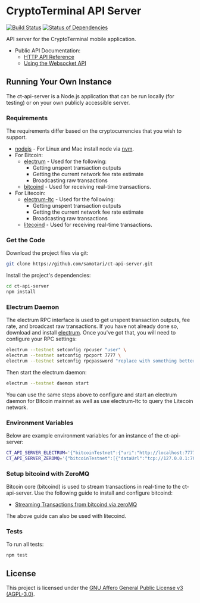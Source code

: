 # CryptoTerminal API Server

[![Build Status](https://travis-ci.org/samotari/ct-api-server.svg?branch=master)](https://travis-ci.org/samotari/ct-api-server) [![Status of Dependencies](https://david-dm.org/samotari/ct-api-server.svg)](https://david-dm.org/samotari/ct-api-server)

API server for the CryptoTerminal mobile application.

* Public API Documentation:
	* [HTTP API Reference](https://github.com/samotari/ct-api-server/blob/master/docs/http-api-reference.md)
	* [Using the Websocket API](https://github.com/samotari/ct-api-server/blob/master/docs/using-the-websocket-api.md)


## Running Your Own Instance

The ct-api-server is a Node.js application that can be run locally (for testing) or on your own publicly accessible server.

### Requirements

The requirements differ based on the cryptocurrencies that you wish to support.

* [nodejs](https://nodejs.org/) - For Linux and Mac install node via [nvm](https://github.com/creationix/nvm).
* For Bitcoin:
	* [electrum](https://electrum.org/) - Used for the following:
		* Getting unspent transaction outputs
		* Getting the current network fee rate estimate
		* Broadcasting raw transactions
	* [bitcoind](https://bitcoin.org/en/download) - Used for receiving real-time transactions.
* For Litecoin:
	* [electrum-ltc](https://electrum-ltc.org/) - Used for the following:
		* Getting unspent transaction outputs
		* Getting the current network fee rate estimate
		* Broadcasting raw transactions
	* [litecoind](https://github.com/litecoin-project/litecoin) - Used for receiving real-time transactions.


### Get the Code

Download the project files via git:
```bash
git clone https://github.com/samotari/ct-api-server.git
```

Install the project's dependencies:
```bash
cd ct-api-server
npm install
```


### Electrum Daemon

The electrum RPC interface is used to get unspent transaction outputs, fee rate, and broadcast raw transactions. If you have not already done so, download and install [electrum](https://electrum.org/#download). Once you've got that, you will need to configure your RPC settings:
```bash
electrum --testnet setconfig rpcuser "user" \
electrum --testnet setconfig rpcport 7777 \
electrum --testnet setconfig rpcpassword "replace with something better"
```
Then start the electrum daemon:
```bash
electrum --testnet daemon start
```
You can use the same steps above to configure and start an electrum daemon for Bitcoin mainnet as well as use electrum-ltc to query the Litecoin network.


### Environment Variables

Below are example environment variables for an instance of the ct-api-server:
```bash
CT_API_SERVER_ELECTRUM='{"bitcoinTestnet":{"uri":"http://localhost:7777","username":"user","password":"replace with something better"}}';
CT_API_SERVER_ZEROMQ='{"bitcoinTestnet":[{"dataUrl":"tcp://127.0.0.1:7000"}]}';
```


### Setup bitcoind with ZeroMQ

Bitcoin core (bitcoind) is used to stream transactions in real-time to the ct-api-server. Use the following guide to install and configure bitcoind:
* [Streaming Transactions from bitcoind via zeroMQ](https://degreesofzero.com/article/streaming-transactions-from-bitcoind-via-zeromq.html)

The above guide can also be used with litecoind.


### Tests

To run all tests:
```
npm test
```


## License

This project is licensed under the [GNU Affero General Public License v3 (AGPL-3.0)](https://tldrlegal.com/license/gnu-affero-general-public-license-v3-(agpl-3.0)).

